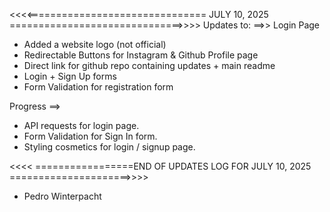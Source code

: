 <<<<=============================== JULY 10, 2025  ==============================>>>>
Updates to: ==>> Login Page 
- Added a website logo (not official)
- Redirectable Buttons for Instagram & Github Profile page
- Direct link for github repo containing updates + main readme
- Login + Sign Up forms
- Form Validation for registration form

Progress ==> 
- API requests for login page.
- Form Validation for Sign In form.
- Styling cosmetics for login / signup page.

<<<< =================END OF UPDATES LOG FOR JULY 10, 2025 =====================>>>>


- Pedro Winterpacht
